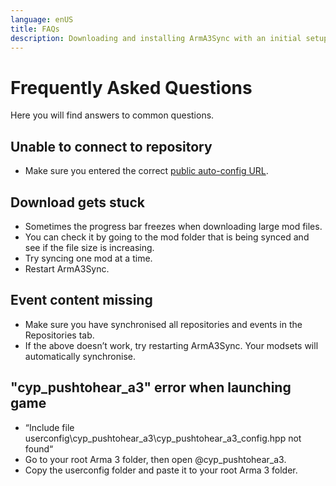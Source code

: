 ```yaml
---
language: enUS
title: FAQs
description: Downloading and installing ArmA3Sync with an initial setup procedure.
---
```


# Frequently Asked Questions

Here you will find answers to common questions.

## Unable to connect to repository

- Make sure you entered the correct [public auto-config URL](./configuration.md#add-remote-repositories).

## Download gets stuck

- Sometimes the progress bar freezes when downloading large mod files.
- You can check it by going to the mod folder that is being synced and see if the
file size is increasing.
- Try syncing one mod at a time.
- Restart ArmA3Sync.

## Event content missing

- Make sure you have synchronised all repositories and events in the
Repositories tab.
- If the above doesn’t work, try restarting ArmA3Sync. Your modsets will
automatically synchronise.

## "cyp_pushtohear_a3" error when launching game

- “Include file userconfig\cyp_pushtohear_a3\cyp_pushtohear_a3_config.hpp
not found“
- Go to your root Arma 3 folder, then open @cyp_pushtohear_a3.
- Copy the userconfig folder and paste it to your root Arma 3 folder.